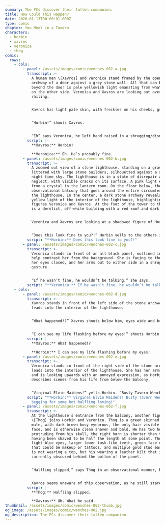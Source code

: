 ```yaml
---
summary: The PCs discover their fallen companion.
title: How Could This Happen?
date: 2020-01-13T00:00:01.000Z
type: comic
chapter: You Meet in a Tavern
characters:
  - horbin
  - xavros
  - veronica
  - thog
comic:
  rows:
    - cols:
        - panel: /assets/images/comic/wenches-002-a.jpg
          transcript: >-
            A human man \[Xavros] and Veronica stand framed by the open stone
            archway of a door against a grey stone wall. All that can be seen
            beyond the door is pale yellowish light emanating from whatever is
            on the other side. Veronica and Xavros are looking out over a stone
            railing.


            Xavros has light pale skin, with freckles on his cheeks, green eyes, a red goatee, and short, curly, bushy red hair. He is wearing a long black sleeved undershirt, and red tunic, with a red and gold robe. He is looking at the ground beyond the railing, his hands are grasping at his hair, panicked by what he is seeing. To the right, Veronica is standing, with less concerned body language, as she seems to be rolling her eyes, with one eyebrow raised.


            “Horbin!” shouts Xavros.


            “Eh” says Veronica, he left hand raised in a shrugging/dismissive gesture. “He’s probably fine.”
          script: |-
            **Xavros:** Horbin!

            **Veronica:** Eh. He’s probably fine.
        - panel: /assets/images/comic/wenches-002-b.jpg
          transcript: >-
            A zoomed out view of a stone lighthouse, standing on a grassy hill
            littered with large stone builders, silhouetted against a starless
            night time sky. The lighthouse is in a state of disrepair and
            neglect, with visible cracks on its surface. A pink light emanates
            from a crystal in the lantern room. On the floor below, there is an
            observational balcony that goes around the entire circumference of
            the lighthouse. In the center, a dark stone archway reveals the
            yellow light of the interior of the lighthouse, highlighting the
            figures Veronica and Xavros. At the foot of the tower to the right
            is a derelict, off-white building with a red roof and dark windows.


            Veronica and Xavros are looking at a shadowed figure of Horbin lying on the grass at the foot of the lighthouse. To the right of Veronica, peaking around the side of the lighthouse is a humanoid form with horns, watching what is occurring.


            “Does this look fine to you?!” Horbin yells to the others in the lighthouse.
          script: "**Horbin:** Does this look fine to you?!"
        - panel: /assets/images/comic/wenches-002-c.jpg
          transcript: >-
            Veronica stands in front of an all black panel, outlined in white to
            help contrast her from the background. She is facing to the left,
            her eyes closed, and her arms out to either side in a shrugging
            gesture.


            “If he wasn’t fine, he wouldn’t be talking,” she says.
          script: "**Veronica:** If he wasn’t fine, he wouldn’t be talking."
    - cols:
        - panel: /assets/images/comic/wenches-002-d.jpg
          transcript: >-
            Xavros stands in front of the left side of the stone archway that
            leads into the interior of the lighthouse.


            “What happened!?” Xavros shouts below him, eyes wide and brows raised.


            “I can see my life flashing before my eyes!” shouts Horbin from below and off panel.
          script: |-
            **Xavros:** What happened!?

            **Horbin:** I can see my life flashing before my eyes!
        - panel: /assets/images/comic/wenches-002-e.jpg
          transcript: >-
            Veronica stands in front of the right side of the stone archway that
            leads into the interior of the lighthouse. She has her arms crossed,
            and is looking upwards with an annoyed expression, as Horbin
            describes scenes from his life from below the balcony.


            “Virginal Elvin Maidens!” yells Horbin. “Busty Tavern Wenches!” A pause. “All just begging for some hot halfling loving!
          script: "**Horbin:** Virginal Elvin Maidens! Busty Tavern Wenches! All just
            begging for some hot halfling loving!"
        - panel: /assets/images/comic/wenches-002-f.jpg
          transcript: >-
            At the lighthouse’s entrance from the balcony, another figure
            \[Thog] joins Horbin and Veronica. Thog is a green skinned half-orc
            male, with dark brown busy eyebrows, the only hair visible on his
            face, and is otherwise clean shaven and bald. He has two horns
            protruding from his skull, the right horn is shorter than the left,
            having been shaved to be half the length at some point. Thog has
            light blue eyes, larger lower tusk-like teeth, green face markings
            that could be makeup or tattoos, and multiple gold stud earrings. He
            is not wearing a top, but his wearing a leather kilt that is
            currently obscured behind the bottom of the panel.


            “Halfling slipped,” says Thog in an observational manner, his arms clasped behind his back, as he stares down at Horbin off panel below.


            Xavros seems unaware of this observation, as he still stares open mouth at the scene below. Veronica seems surprised by either Thog’s appearance, or by what he said, and is looking at him with eyebrows raised. “Uh,” she says. “What he said,” indicating her agreement with Thog.
          script: |-
            **Thog:** Halfling slipped.

            **Xavros:** Uh. What he said.
thumbnail: /assets/images/comic/wenches-002-thumb.jpg
og_image: /assets/images/comic/wenches-002.jpg
og_description: The PCs discover their fallen companion.
---
```

